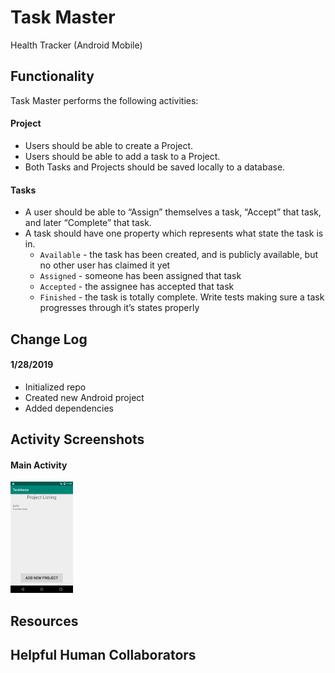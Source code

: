 # Task Master
Health Tracker (Android Mobile)

## Functionality
Task Master performs the following activities:

#### Project
* Users should be able to create a Project.
* Users should be able to add a task to a Project.
* Both Tasks and Projects should be saved locally to a database.

#### Tasks
* A user should be able to “Assign” themselves a task, “Accept” that task, and later “Complete” that task.
* A task should have one property which represents what state the task is in.
  * `Available` - the task has been created, and is publicly available, but no other user has claimed it yet
  * `Assigned` - someone has been assigned that task
  * `Accepted` - the assignee has accepted that task
  * `Finished` - the task is totally complete. Write tests making sure a task progresses through it’s states properly

## Change Log
#### 1/28/2019
- Initialized repo
- Created new Android project
- Added dependencies

## Activity Screenshots
#### Main Activity
<p float="left">
  <img src="./screenshots/Screenshot_MainActivity.png" width="100" />
</p>

## Resources


## Helpful Human Collaborators

